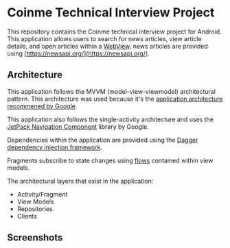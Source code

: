 # Coinme Technical Interview Project

This repository contains the Coinme technical interview project for Android. This application allows users to search for news articles, view article details, and open articles within a [WebView](https://developer.android.com/reference/android/webkit/WebView). news articles are provided using [https://newsapi.org/](https://newsapi.org/).

## Architecture

This application follows the MVVM (model-view-viewmodel) architectural pattern. This architecture was used because it's the [application architecture recommened by Google](https://developer.android.com/jetpack/guide?gclid=CjwKCAjwn6GGBhADEiwAruUcKoX2rUi1rlaWQeICQLQgLiaegSKjemkcR7Ezho2US3PTU_2rgv_YiBoCQr8QAvD_BwE&gclsrc=aw.ds#recommended-app-arch).

This application also follows the single-activity architecture and uses the [JetPack Navigation Component](https://developer.android.com/guide/navigation?gclid=CjwKCAjw4KyJBhAbEiwAaAQbE-1ac2kTg1BCtC6qT-CIDNjEutTHwAGXevW8788L0C6NlqyLec-sWBoC2OMQAvD_BwE&gclsrc=aw.ds) library by Google.

Dependencies within the application are provided using the [Dagger dependency injection framework](https://developer.android.com/training/dependency-injection/dagger-android).

Fragments subscribe to state changes using [flows](https://kotlinlang.org/docs/flow.html) contained within view models.

The architectural layers that exist in the application:
- Activity/Fragment
- View Models
- Repositories
- Clients

## Screenshots
